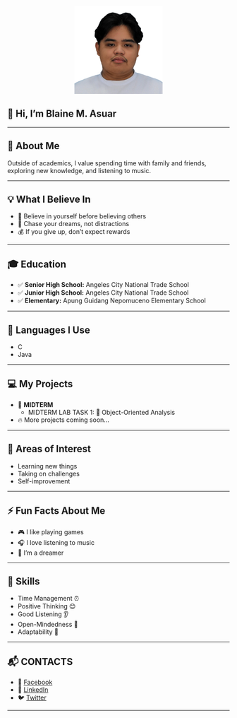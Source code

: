 <p align="center">
  <img src="https://github.com/blaine245/700P-PROJECTS/blob/main/Images./ASUAR%20BLAINE%20M.jpg" alt="Blaine M. Asuar" width="200" />
</p>




## 👋 Hi, I’m Blaine M. Asuar  

---

## 🌟 About Me  
Outside of academics, I value spending time with family and friends, exploring new knowledge, and listening to music.  

---

## 💡 What I Believe In  
- 🌱 Believe in yourself before believing others  
- 🚀 Chase your dreams, not distractions  
- 💰 If you give up, don’t expect rewards  

---

## 🎓 Education  
- ✅ **Senior High School:** Angeles City National Trade School  
- ✅ **Junior High School:** Angeles City National Trade School  
- ✅ **Elementary:** Apung Guidang Nepomuceno Elementary School  

---

## 📜 Languages I Use  
- C  
- Java  

---

## 💻 My Projects  
- 🧪 **MIDTERM**  
  - MIDTERM LAB TASK 1: 📂 Object-Oriented Analysis  
- 🔥 More projects coming soon...  

---

## 🎯 Areas of Interest  
- Learning new things  
- Taking on challenges  
- Self-improvement  

---

## ⚡ Fun Facts About Me  
- 🎮 I like playing games  
- 🎧 I love listening to music  
- 🌙 I’m a dreamer  

---

## 📌 Skills  
- Time Management ⏰  
- Positive Thinking 😊  
- Good Listening 👂  
- Open-Mindedness 🧠  
- Adaptability 🔄  

---
## 📬 CONTACTS  
- 📘 [Facebook](https://facebook.com/yourprofile)  
- 💼 [LinkedIn](https://linkedin.com/in/yourprofile)  
- 🐦 [Twitter](https://twitter.com/yourprofile)  

---
